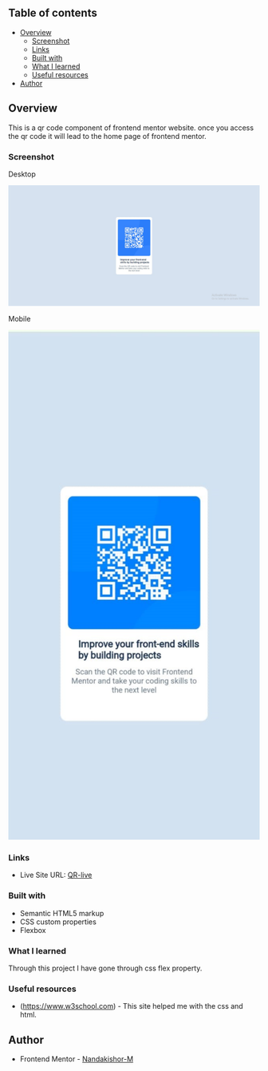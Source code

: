 

## Table of contents

- [Overview](#overview)
  - [Screenshot](#screenshot)
  - [Links](#links)
  - [Built with](#built-with)
  - [What I learned](#what-i-learned)
  - [Useful resources](#useful-resources)
- [Author](#author)



## Overview

This is a qr code component of frontend mentor website. once you access the qr code it will lead to the home page of frontend mentor.
### Screenshot

Desktop

![desktop](./images/QR-web-screenshot.jpg)


Mobile

![Mobile](./images/QR-web-mobile.jpg)

### Links

- Live Site URL: [QR-live]( https://nandakishor-m.github.io/qr-code-component/)


### Built with

- Semantic HTML5 markup
- CSS custom properties
- Flexbox

### What I learned

Through this project I have gone through css flex property.

### Useful resources

- (https://www.w3school.com) - This site helped me with the css and html.



## Author

- Frontend Mentor - [Nandakishor-M](https://www.frontendmentor.io/profile/Nandakishor-M)


